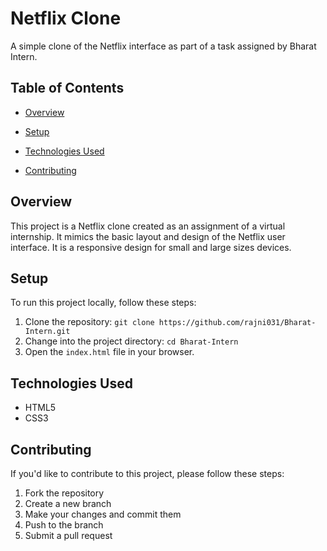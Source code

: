 # Netflix Clone

A simple clone of the Netflix interface as part of a task assigned by Bharat Intern.

## Table of Contents
- [Overview](#overview)


- [Setup](#setup)
- [Technologies Used](#technologies-used)
- [Contributing](#contributing)


## Overview

This project is a Netflix clone created as an assignment of a virtual internship. It mimics the basic layout and design of the Netflix user interface.
It is a responsive design for small and large sizes devices.


## Setup

To run this project locally, follow these steps:

1. Clone the repository: `git clone https://github.com/rajni031/Bharat-Intern.git`
2. Change into the project directory: `cd Bharat-Intern`
3. Open the `index.html` file in your browser.

## Technologies Used

- HTML5
- CSS3

## Contributing

If you'd like to contribute to this project, please follow these steps:

1. Fork the repository
2. Create a new branch
3. Make your changes and commit them
4. Push to the branch
5. Submit a pull request


